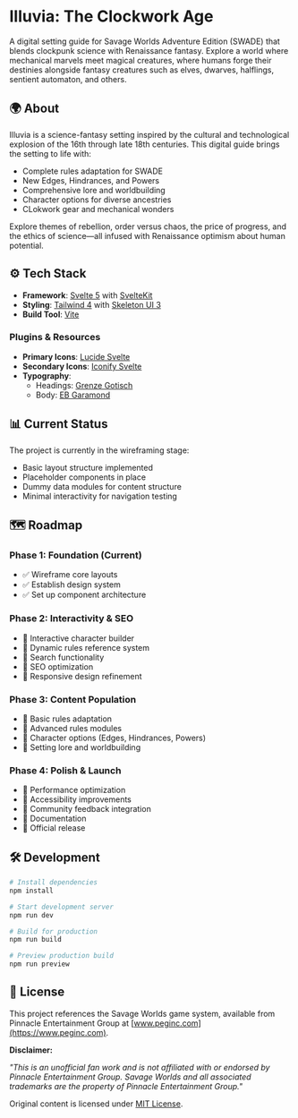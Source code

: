 # Illuvia: The Clockwork Age


A digital setting guide for Savage Worlds Adventure Edition (SWADE) that blends clockpunk science with Renaissance fantasy. Explore a world where mechanical marvels meet magical creatures, where humans forge their destinies alongside fantasy creatures such as elves, dwarves, halflings, sentient automaton, and others.

## 🌍 About

Illuvia is a science-fantasy setting inspired by the cultural and technological explosion of the 16th through late 18th centuries. This digital guide brings the setting to life with:

- Complete rules adaptation for SWADE
- New Edges, Hindrances, and Powers
- Comprehensive lore and worldbuilding
- Character options for diverse ancestries
- CLokwork gear and mechanical wonders

Explore themes of rebellion, order versus chaos, the price of progress, and the ethics of science—all infused with Renaissance optimism about human potential.

## ⚙️ Tech Stack

- **Framework**: [Svelte 5](https://svelte.dev/) with [SvelteKit](https://kit.svelte.dev/)
- **Styling**: [Tailwind 4](https://tailwindcss.com/) with [Skeleton UI 3](https://www.skeleton.dev/)
- **Build Tool**: [Vite](https://vitejs.dev/)

### Plugins & Resources

- **Primary Icons**: [Lucide Svelte](https://lucide.dev/guide/packages/lucide-svelte)
- **Secondary Icons**: [Iconify Svelte](https://iconify.design/docs/icon-components/svelte/)
- **Typography**:
  - Headings: [Grenze Gotisch](https://fonts.google.com/specimen/Grenze+Gotisch)
  - Body: [EB Garamond](https://fonts.google.com/specimen/EB+Garamond)

## 📊 Current Status

The project is currently in the wireframing stage:
- Basic layout structure implemented
- Placeholder components in place
- Dummy data modules for content structure
- Minimal interactivity for navigation testing

## 🗺️ Roadmap

### Phase 1: Foundation (Current)
- ✅ Wireframe core layouts
- ✅ Establish design system
- ✅ Set up component architecture

### Phase 2: Interactivity & SEO
- 🔲 Interactive character builder
- 🔲 Dynamic rules reference system
- 🔲 Search functionality
- 🔲 SEO optimization
- 🔲 Responsive design refinement

### Phase 3: Content Population
- 🔲 Basic rules adaptation
- 🔲 Advanced rules modules
- 🔲 Character options (Edges, Hindrances, Powers)
- 🔲 Setting lore and worldbuilding

### Phase 4: Polish & Launch
- 🔲 Performance optimization
- 🔲 Accessibility improvements
- 🔲 Community feedback integration
- 🔲 Documentation
- 🔲 Official release

## 🛠️ Development

```bash
# Install dependencies
npm install

# Start development server
npm run dev

# Build for production
npm run build

# Preview production build
npm run preview
```

## 📜 License

This project references the Savage Worlds game system, available from Pinnacle Entertainment Group at [www.peginc.com](https://www.peginc.com). 

**Disclaimer:**

*"This is an unofficial fan work and is not affiliated with or endorsed by Pinnacle Entertainment Group. Savage Worlds and all associated trademarks are the property of Pinnacle Entertainment Group."*

Original content is licensed under [MIT License](LICENSE).

